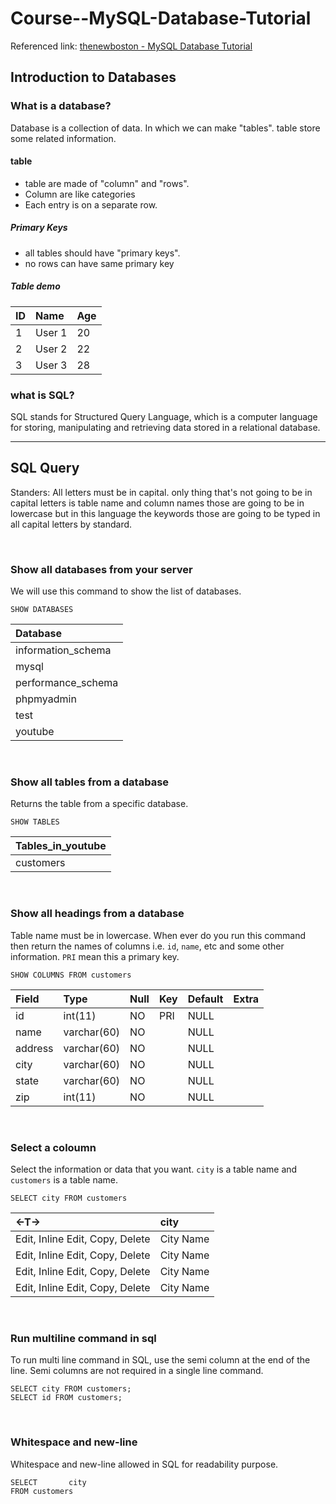 # Course--MySQL-Database-Tutorial
Referenced link: [thenewboston - MySQL Database Tutorial](https://www.youtube.com/playlist?list=PL32BC9C878BA72085)

## Introduction to Databases
### What is a database?
Database is a collection of data. In which we can make "tables". table store some related information. 

#### table
- table are made of "column" and "rows".
- Column are like categories
- Each entry is on a separate row.

##### Primary Keys
- all tables should have "primary keys".
- no rows can have same primary key

##### Table demo
| ID | Name     | Age  |
|:-- |:------   |:-----|
| 1  | User 1   | 20   |
| 2  | User 2   | 22   |
| 3  | User 3   | 28   |

### what is SQL?
SQL stands for Structured Query Language, which is a computer language for storing, manipulating and retrieving data stored in a relational database.

---
## SQL Query
Standers: All letters must be in capital.
only thing that's not going to be in capital letters is table name and column names those are going to be in lowercase but in this language the keywords those are going to be typed in all capital letters by standard.

<br />

### Show all databases from your server
We will use this command to show the list of databases.
```
SHOW DATABASES
```

|Database          |
|:---------------  |
|information_schema|
|mysql             |
|performance_schema|
|phpmyadmin        |
|test              |
|youtube           |

<br />

### Show all tables from a database
Returns the table from a specific database.
```
SHOW TABLES
```
|Tables_in_youtube|
|:--------------- |
|customers        |

<br />

### Show all headings from a database
Table name must be in lowercase. When ever do you run this command then return the names of columns i.e. `id`, `name`, etc and some other information. `PRI` mean this a primary key.
```
SHOW COLUMNS FROM customers
```

| Field   | Type       | Null | Key  | Default   | Extra |
|:------- |:---------- |:---- |:---- |:--------- |:----- |
| id      | int(11)    | NO   | PRI  | NULL      |       |
| name    | varchar(60)| NO   |      | NULL      |       |
| address | varchar(60)| NO   |      | NULL      |       |
| city    | varchar(60)| NO   |      | NULL      |       |
| state   | varchar(60)| NO   |      | NULL      |       |
| zip     | int(11)    | NO   |      | NULL      |       |

<br />

### Select a coloumn
Select the information or data that you want. `city` is a table name and `customers` is a table name.
```
SELECT city FROM customers
```

|<-T->                          |city              |
|:----------------------------- |:---------------  |
|Edit, Inline Edit, Copy, Delete|City Name         |
|Edit, Inline Edit, Copy, Delete|City Name         |
|Edit, Inline Edit, Copy, Delete|City Name         |
|Edit, Inline Edit, Copy, Delete|City Name         |

<br />

### Run multiline command in sql
To run multi line command in SQL, use the semi column at the end of the line. Semi columns are not required in a single line command.
```
SELECT city FROM customers;
SELECT id FROM customers;
```

<br />

### Whitespace and new-line
Whitespace and new-line allowed in SQL for readability purpose.
```
SELECT       city
FROM customers
```